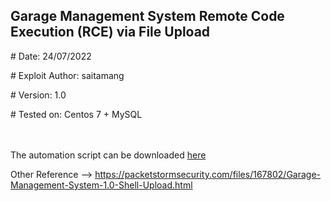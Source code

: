 ## Garage Management System Remote Code Execution (RCE) via File Upload

<p># Date: 24/07/2022

<p># Exploit Author: saitamang

<!-- <p># Vendor Homepage: https://www.sourcecodester.com

<p># Software Link: https://www.sourcecodester.com/sites/default/files/download/mayuri_k/garage.zip -->

<p># Version: 1.0

<p># Tested on: Centos 7 + MySQL

<br><br>The automation script can be downloaded [here](https://github.com/saitamang/POC-DUMP/blob/main/Garage%20Management%20System/rce.py)

Other Reference --> https://packetstormsecurity.com/files/167802/Garage-Management-System-1.0-Shell-Upload.html

